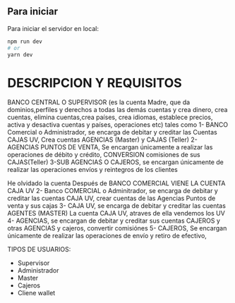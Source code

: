 
## Para iniciar

Para iniciar el servidor en local:
```bash
npm run dev
# or
yarn dev
```




# DESCRIPCION Y REQUISITOS

BANCO CENTRAL O SUPERVISOR (es la cuenta Madre, que da dominios,perfiles y derechos a todas las demás cuentas y crea dinero, crea cuentas, elimina cuentas,crea países, crea idiomas, establece precios, activa y desactiva cuentas y países,  operaciones etc) tales como
1- BANCO Comercial o Administrador, se encarga de debitar y creditar las Cuentas CAJAS UV, Crea cuentas AGENCIAS (Master) y CAJAS (Teller)
2- AGENCIAS PUNTOS DE VENTA, Se encargan únicamente a realizar las operaciones de débito y crédito, CONVERSION comisiones de sus CAJAS(Teller)
3-SUB AGENCIAS O CAJEROS, se encargan únicamente de realizar las operaciones envíos y reintegros de los clientes

He olvidado la cuenta
Después de BANCO COMERCIAL VIENE LA CUENTA CAJA UV
2- Banco COMERCIAL o Adminitrador, se encarga de debitar y creditar las cuentas CAJA UV, crear cuentas de las Agencias Puntos de venta y sus cajas
3- CAJA UV, se encarga de debitar y creditar las cuentas AGENTES (MASTER) La cuenta CAJA UV, atraves de ella vendemos los UV
4- AGENCIAS, se encargan de debitar y creditar sus cuentas CAJEROS y otras AGENCIAS y cajeros, convertir comisiónes
5- CAJEROS, Se encargan únicamente de realizar las operaciones de envío y retiro de efectivo,

TIPOS DE USUARIOS:
- Supervisor
- Administrador
- Master
- Cajeros
- Cliene wallet
